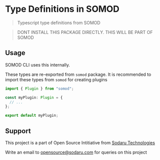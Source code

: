 # Type Definitions in SOMOD

> Typescript type definitions from SOMOD

> DONT INSTALL THIS PACKAGE DIRECTLY. THIS WILL BE PART OF SOMOD

## Usage

SOMOD CLI uses this internally.

These types are re-exported from `somod` package. It is recommended to import these types from `somod` for creating plugins

```typescript
import { Plugin } from "somod";

const myPlugin: Plugin = {
  // ...
};

export default myPlugin;
```

## Support

This project is a part of Open Source Intitiative from [Sodaru Technologies](https://sodaru.com)

Write an email to opensource@sodaru.com for queries on this project
